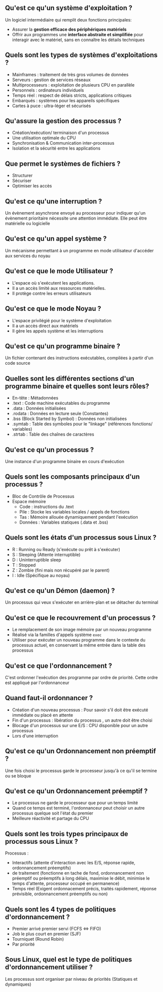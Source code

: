 ## Qu'est ce qu'un système d'exploitation ?
Un logiciel intermédiaire qui remplit deux fonctions principales:
* Assurer la **gestion efficace des périphériques matériels**
* Offrir aux programmes une **interface abstraite et simplifiée** pour interagir avec le matériel, sans en connaître les détails techniques

## Quels sont les types de systèmes d'exploitations ?
* Mainframes : traitement de très gros volumes de données
* Serveurs : gestion de services réseaux
* Multiprocesseurs : exploitation de plusieurs CPU en parallèle
* Personnels : ordinateurs individuels
* Temps réel : respect de délais stricts, applications critiques
* Embarqués : systèmes pour les appareils spécifiques
* Cartes à puce : ultra-léger et sécurisés

## Qu'assure la gestion des processus ?
* Création/exécution/ terminaison d'un processus
* Une utilisation optimale du CPU
* Synchronisation & Communication inter-processus
* Isolation et la sécurité entre les applications

## Que permet le systèmes de fichiers ?
* Structurer
* Sécuriser
* Optimiser les accès 

## Qu'est ce qu'une interruption ?
Un évènement asynchrone envoyé au processeur pour indiquer qu'un évènement prioritaire nécessite une attention immédiate. Elle peut être matérielle ou logicielle

## Qu'est ce qu'un appel système ?
Un mécanisme permettant à un programme en mode utilisateur d'accéder aux services du noyau

## Qu'est ce que le mode Utilisateur ?
* L'espace où s'exécutent les applications. 
* Il a un accès limité aux ressources matérielles. 
* Il protège contre les erreurs utilisateurs

## Qu'est ce que le mode Noyau ?
* L'espace privilégié pour le système d'exploitation
* Il a un accès direct aux matériels
* Il gère les appels système et les interruptions

## Qu'est ce qu'un programme binaire ?
Un fichier contenant des instructions exécutables, compilées à partir d'un code source

## Quelles sont les différentes sections d'un programme binaire et quelles sont leurs rôles?
* En-tête : Métadonnées
* .text : Code machine exécutables du programme
* .data : Données initialisées
* .rodata : Données en lecture seule (Constantes)
* .bss (Block Started by Symbol) : Données non initialisées 
* .symtab : Table des symboles pour le "linkage" (références fonctions/ variables)
* .strtab : Table des chaînes de caractères

## Qu'est ce qu'un processus ?
Une instance d'un programme binaire en cours d'exécution

## Quels sont les composants principaux d'un processus ?
* Bloc de Contrôle de Processus 
* Espace mémoire
	* Code : instructions du .text
	* Pile : Stocke les variables locales / appels de fonctions
	* Tas : Mémoire allouée dynamiquement pendant l'exécution
	* Données : Variables statiques (.data et .bss)

## Quels sont les états d'un processus sous Linux ?
* R : Running ou Ready (s'exécute ou prêt à s'exécuter)
* S : Sleeping (Attente interruptible)
* D : Uninterruptible sleep 
* T : Stopped 
* Z : Zombie (fini mais non récupéré par le parent)
* I : Idle (Spécifique au noyau)

## Qu'est ce qu'un Démon (daemon) ?
Un processus qui veux s'exécuter en arrière-plan et se détacher du terminal

## Qu'est ce que le recouvrement d'un processus ?
* Le remplacement de son image mémoire par un nouveau programme
* Réalisé via la familles d'appels système ```exec```
* Utiliser pour exécuter un nouveau programme dans le contexte du processus actuel, en conservant la même entrée dans la table des processus

## Qu'est ce que l'ordonnancement ? 
C'est ordonner l'exécution des programme par ordre de priorité. Cette ordre est appliqué par l'ordonnanceur

## Quand faut-il ordonnancer ?
* Création d'un nouveau processus : Pour savoir s'il doit être exécuté immédiate ou placé en attente
* Fin d'un processus : libération du processus , un autre doit être choisi
*  Blocage d'un processus sur une E/S : CPU disponible pour un autre processus
* Lors d'une interruption

## Qu'est ce qu'un Ordonnancement non préemptif ?
Une fois choisi le processus garde le processeur jusqu'à ce qu'il se termine ou se bloque

## Qu'est ce qu'un Ordonnancement préemptif ?
* Le processus ne garde le processeur que pour un temps limité
* Quand ce temps est terminé, l'ordonnanceur peut choisir un autre processus quelque soit l'état du premier
* Meilleure réactivité et partage du CPU

## Quels sont les trois types principaux de processus sous Linux ?
Processus : 
* Interactifs (attente d'interaction avec les E/S, réponse rapide, ordonnancement préemptifs)
* de traitement (fonctionne en tache de fond, ordonnancement non préemptif ou préemptifs à long délais, maximise le débit, minimise le temps d'attente, processeur occupé en permanence)
* Temps réel (Exigent ordonnacement précis, traités rapidement, réponse prévisible, ordonnancement préemptifs ou non)

## Quels sont les 4 types de politiques d'ordonnancement ?
* Premier arrivé premier servi (FCFS <=> FIFO)
* Job le plus court en premier (SJF)
* Tourniquet (Round Robin)
* Par priorité

## Sous Linux, quel est le type de politiques d'ordonnancement utiliser ?
Les processus sont organiser par niveau de priorités (Statiques et dynamiques)

